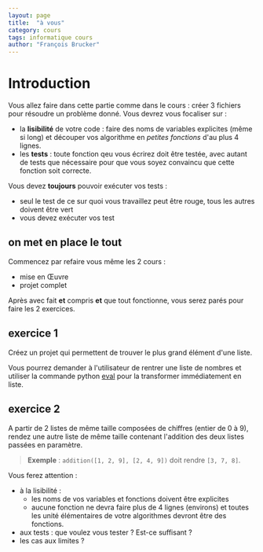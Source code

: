 ```yaml
---
layout: page
title:  "à vous"
category: cours
tags: informatique cours 
author: "François Brucker"
---
```


# Introduction

Vous allez faire dans cette partie comme dans le cours : créer 3 fichiers pour résoudre un problème donné. Vous devrez vous focaliser sur :
* la **lisibilité** de votre code : faire des noms de variables explicites (même si long) et découper vos algorithme en *petites fonctions* d'au plus 4 lignes.
* les **tests** : toute fonction qeu vous écrirez doit être testée, avec autant de tests que nécessaire pour que vous soyez convaincu que cette fonction soit correcte. 

Vous devez **toujours** pouvoir exécuter vos tests :
* seul le test de ce sur quoi vous travaillez peut être rouge, tous les autres doivent être vert
* vous devez exécuter vos test


## on met en place le tout

Commencez par refaire vous même les 2 cours :
* mise en Œuvre
* projet complet

Après avec fait **et** compris **et** que tout fonctionne, vous serez parés pour faire les 2 exercices.

## exercice 1

Créez un projet qui permettent de trouver le plus grand élément d'une liste.

Vous pourrez demander à l'utilisateur de rentrer une liste de nombres et utiliser la commande python [eval](https://docs.python.org/fr/3/library/functions.html#eval) pour la transformer immédiatement en liste.

## exercice 2

A partir de 2 listes de même taille composées de chiffres (entier de 0 à 9), rendez une autre liste de même taille contenant l'addition des deux listes passées en paramètre.

>**Exemple** : `addition([1, 2, 9], [2, 4, 9])` doit rendre `[3, 7, 8]`.

Vous ferez attention :

* à la lisibilité : 
  * les noms de vos variables et fonctions doivent être explicites
  * aucune fonction ne devra faire plus de 4 lignes (environs) et toutes les unité élémentaires de votre algorithmes devront être des fonctions.
* aux tests : que voulez vous tester ? Est-ce suffisant ?
* les cas aux limites ?

